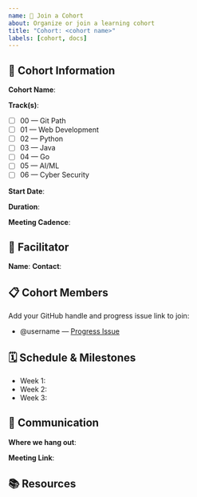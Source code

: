 ```yaml
---
name: 👥 Join a Cohort
about: Organize or join a learning cohort
title: "Cohort: <cohort name>"
labels: [cohort, docs]
---
```


## 🎯 Cohort Information

**Cohort Name**: <!-- e.g., "Spring 2025 Web Dev" -->

**Track(s)**: <!-- Check all that apply -->
- [ ] 00 — Git Path
- [ ] 01 — Web Development
- [ ] 02 — Python
- [ ] 03 — Java
- [ ] 04 — Go
- [ ] 05 — AI/ML
- [ ] 06 — Cyber Security

**Start Date**: <!-- YYYY-MM-DD -->

**Duration**: <!-- e.g., "12 weeks" -->

**Meeting Cadence**: <!-- e.g., "Weekly on Mondays at 7pm UTC" -->

## 👤 Facilitator
**Name**: <!-- Optional -->
**Contact**: <!-- GitHub handle, Discord, Slack, etc. -->

## 📋 Cohort Members
Add your GitHub handle and progress issue link to join:
- @username — [Progress Issue](#)

## 🗓️ Schedule & Milestones
<!-- Track key dates and milestones -->
- Week 1:
- Week 2:
- Week 3:

## 💬 Communication
**Where we hang out**: <!-- Discord channel, Slack, GitHub Discussions, etc. -->

**Meeting Link**: <!-- Zoom, Google Meet, etc. -->

## 📚 Resources
<!-- Share helpful links, articles, or tools -->